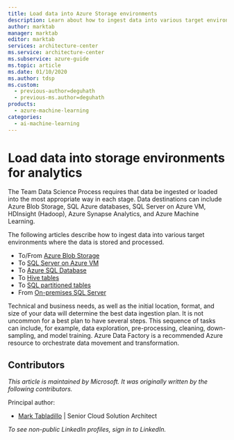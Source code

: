 ```yaml
---
title: Load data into Azure Storage environments
description: Learn about how to ingest data into various target environments where the data is stored and processed.
author: marktab
manager: marktab
editor: marktab
services: architecture-center
ms.service: architecture-center
ms.subservice: azure-guide
ms.topic: article
ms.date: 01/10/2020
ms.author: tdsp
ms.custom:
  - previous-author=deguhath
  - previous-ms.author=deguhath
products:
  - azure-machine-learning
categories:
  - ai-machine-learning
---
```

# Load data into storage environments for analytics

The Team Data Science Process requires that data be ingested or loaded into the most appropriate way in each stage. Data destinations can include Azure Blob Storage, SQL Azure databases, SQL Server on Azure VM, HDInsight (Hadoop), Azure Synapse Analytics, and Azure Machine Learning.

The following articles describe how to ingest data into various target environments where the data is stored and processed.

* To/From [Azure Blob Storage](move-azure-blob.md)
* To [SQL Server on Azure VM](move-sql-server-virtual-machine.md)
* To [Azure SQL Database](move-sql-azure.md)
* To [Hive tables](move-hive-tables.md)
* To [SQL partitioned tables](parallel-load-sql-partitioned-tables.md)
* From [On-premises SQL Server](move-sql-azure-adf.md)

Technical and business needs, as well as the initial location, format, and size of your data will determine the best data ingestion plan. It is not uncommon for a best plan to have several steps. This sequence of tasks can include, for example, data exploration, pre-processing, cleaning, down-sampling, and model training.  Azure Data Factory is a recommended Azure resource to orchestrate data movement and transformation.

## Contributors

*This article is maintained by Microsoft. It was originally written by the following contributors.* 

Principal author:

 - [Mark Tabladillo](https://www.linkedin.com/in/marktab/) | Senior Cloud Solution Architect

*To see non-public LinkedIn profiles, sign in to LinkedIn.*
